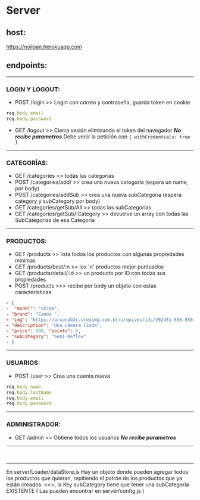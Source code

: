 # Server
 
## host:
https://noiloan.herokuapp.com

## endpoints:

<hr>

### LOGIN Y LOGOUT:

- POST /login >> Login con correo y contraseña, guarda token en cookie 
```javascript
req.body.email
req.body.password
```
- GET /logout >> Cierra sesión eliminando el token del navegador _**No recibe parametros**_
Debe venir la petición con `{ withCredentials: true }`

<hr>

### CATEGORÍAS:

- GET /categories >> todas las categorías
- POST /categories/add/  >> crea una nueva categoría (espera un name, por body)
- POST /categories/addSub >> crea una nueva subCategoría (espera category y subCategory por body)
- GET /categories/getSub/All >> todas las subCategorías
- GET /categories/getSub/:Category >> devuelve un array con todas las SubCategorías de esa Categoría

<hr>

### PRODUCTOS:

- GET /products   >> lista todos los productos con algunas propiedades minimas
- GET /products/best/:n   >> los 'n' productos mejor puntuados
- GET /products/detail/:id   >> un producto por ID con todas sus propiedades
- POST /products >>> recibe por body un objeto con estas características:
```JSON
- { 
-  "model": "SX100", 
- "brand": "Canon ",
- "img": "https://arsonyb2c.vteximg.com.br/arquivos/ids/292451-550-550/ILCE-7M3_Black-1.jpg?v=637123589061300000",
- "description": "Una cámara linda", 
- "price": 800, "points": 5,
- "subCategory": "Semi-Reflex"
- } 
```
<hr>

### USUARIOS:

- POST /user >> Crea una cuenta nueva
 ```javascript
req.body.name
req.body.lastName
req.body.email
req.body.password
```

<hr>

### ADMINISTRADOR:

- GET /admin >> Obtiene todos los usuarios _**No recibe parametros**_

<hr>

<br>

<hr>  

En server/Loader/dataStore.js 
Hay un objeto donde pueden agregar todos los productos que quieran, repitiendo el patrón de los productos que ya están creados.
<<<CUIDADO>>, la Key subCategory tiene que tener una subCategoría EXISTENTE ( Las pueden encontrar en server/config.js )